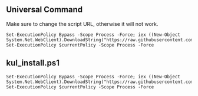 ## Universal Command
Make sure to change the script URL, otherwise it will not work.
```
Set-ExecutionPolicy Bypass -Scope Process -Force; iex ((New-Object System.Net.WebClient).DownloadString("https://raw.githubusercontent.com/KiesbauerCAD/chocoInstallScripts/main/[SCRIPTNAME].ps1")); Set-ExecutionPolicy $currentPolicy -Scope Process -Force
```

## kul_install.ps1
```
Set-ExecutionPolicy Bypass -Scope Process -Force; iex ((New-Object System.Net.WebClient).DownloadString("https://raw.githubusercontent.com/KiesbauerCAD/chocoInstallScripts/main/kul_install.ps1")); Set-ExecutionPolicy $currentPolicy -Scope Process -Force
```
